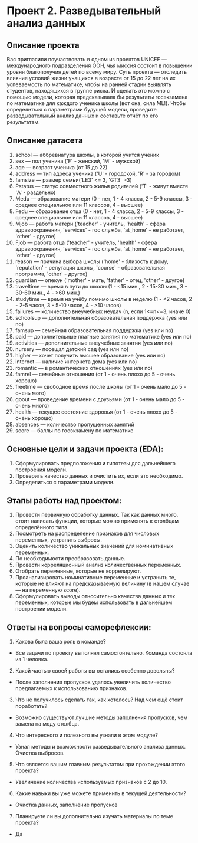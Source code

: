 # Проект 2. Разведывательный анализ данных

## Описание проекта
Вас пригласили поучаствовать в одном из проектов UNICEF — международного подразделения ООН, чья миссия состоит в повышении уровня благополучия детей по всему миру. 
Суть проекта — отследить влияние условий жизни учащихся в возрасте от 15 до 22 лет на их успеваемость по математике, чтобы на ранней стадии выявлять студентов, находящихся в группе риска.
И сделать это можно с помощью модели, которая предсказывала бы результаты госэкзамена по математике для каждого ученика школы (вот она, сила ML!). Чтобы определиться с параметрами будущей модели, проведите разведывательный анализ данных и составьте отчёт по его результатам.

## Описание датасета
1. school — аббревиатура школы, в которой учится ученик
2. sex — пол ученика ('F' - женский, 'M' - мужской)
3. age — возраст ученика (от 15 до 22)
4. address — тип адреса ученика ('U' - городской, 'R' - за городом)
5. famsize — размер семьи('LE3' <= 3, 'GT3' >3)
6. Pstatus — статус совместного жилья родителей ('T' - живут вместе 'A' - раздельно)
7. Medu — образование матери (0 - нет, 1 - 4 класса, 2 - 5-9 классы, 3 - среднее специальное или 11 классов, 4 - высшее)
8. Fedu — образование отца (0 - нет, 1 - 4 класса, 2 - 5-9 классы, 3 - среднее специальное или 11 классов, 4 - высшее)
9. Mjob — работа матери ('teacher' - учитель, 'health' - сфера здравоохранения, 'services' - гос служба, 'at_home' - не работает, 'other' - другое)
10. Fjob — работа отца ('teacher' - учитель, 'health' - сфера здравоохранения, 'services' - гос служба, 'at_home' - не работает, 'other' - другое)
11. reason — причина выбора школы ('home' - близость к дому, 'reputation' - репутация школы, 'course' - образовательная программа, 'other' - другое)
12. guardian — опекун ('mother' - мать, 'father' - отец, 'other' - другое)
13. traveltime — время в пути до школы (1 - <15 мин., 2 - 15-30 мин., 3 - 30-60 мин., 4 - >60 мин.)
14. studytime — время на учёбу помимо школы в неделю (1 - <2 часов, 2 - 2-5 часов, 3 - 5-10 часов, 4 - >10 часов)
15. failures — количество внеучебных неудач (n, если 1<=n<=3, иначе 0)
16. schoolsup — дополнительная образовательная поддержка (yes или no)
17. famsup — семейная образовательная поддержка (yes или no)
18. paid — дополнительные платные занятия по математике (yes или no)
19. activities — дополнительные внеучебные занятия (yes или no)
20. nursery — посещал детский сад (yes или no)
21. higher — хочет получить высшее образование (yes или no)
22. internet — наличие интернета дома (yes или no)
23. romantic — в романтических отношениях (yes или no)
24. famrel — семейные отношения (от 1 - очень плохо до 5 - очень хорошо)
25. freetime — свободное время после школы (от 1 - очень мало до 5 - очень мого)
26. goout — проведение времени с друзьями (от 1 - очень мало до 5 - очень много)
27. health — текущее состояние здоровья (от 1 - очень плохо до 5 - очень хорошо)
28. absences — количество пропущенных занятий
29. score — баллы по госэкзамену по математике

## Основные цели и задачи проекта (EDA):
1. Сформулировать предположения и гипотезы для дальнейшего построения модели.
2. Проверить качество данных и очистить их, если это необходимо.
3. Определиться с параметрами модели.

## Этапы работы над проектом:
1. Провести первичную обработку данных. Так как данных много, стоит написать функции, которые можно применять к столбцам определённого типа.
2. Посмотреть на распределение признаков для числовых переменных, устранить выбросы.
3. Оценить количество уникальных значений для номинативных переменных.
4. По необходимости преобразовать данные.
5. Провести корреляционный анализ количественных переменных.
6. Отобрать переменные, которые не коррелируют.
7. Проанализировать номинативные переменные и устранить те, которые не влияют на предсказываемую величину (в нашем случае — на переменную score).
8. Сформулировать выводы относительно качества данных и тех переменных, которые мы будем использовать в дальнейшем построении модели.

## Ответы на вопросы саморефлексии:
1. Какова была ваша роль в команде?
- Все задачи по проекту выполнял самостоятельно. Команда состояла из 1 человка.
2. Какой частью своей работы вы остались особенно довольны?
- После заполнения пропусков удалось увеличить количество предлагаемых к использованию признаков.
3. Что не получилось сделать так, как хотелось? Над чем ещё стоит поработать?
- Возможно существуют лучшие методы заполнения пропусков, чем замена на моду столбца.
4. Что интересного и полезного вы узнали в этом модуле?
- Узнал методы и возможности разведывательного анализа данных. Очистка выбросов.
5. Что является вашим главным результатом при прохождении этого проекта?
- Увеличение количества используемых признаков с 2 до 10.
6. Какие навыки вы уже можете применить в текущей деятельности?
- Очистка данных, заполнение пропусков
7. Планируете ли вы дополнительно изучать материалы по теме проекта?
- Да
